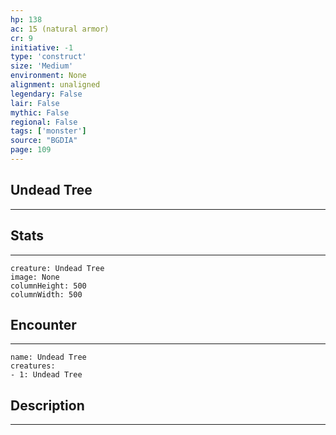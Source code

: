 ```yaml
---
hp: 138
ac: 15 (natural armor)
cr: 9
initiative: -1
type: 'construct'    
size: 'Medium'
environment: None
alignment: unaligned
legendary: False
lair: False
mythic: False
regional: False
tags: ['monster']
source: "BGDIA"
page: 109
---
```


## Undead Tree
---



## Stats
---

```statblock
creature: Undead Tree
image: None
columnHeight: 500
columnWidth: 500
```

## Encounter
---

```encounter-table
name: Undead Tree
creatures:
- 1: Undead Tree
```

## Description
---




